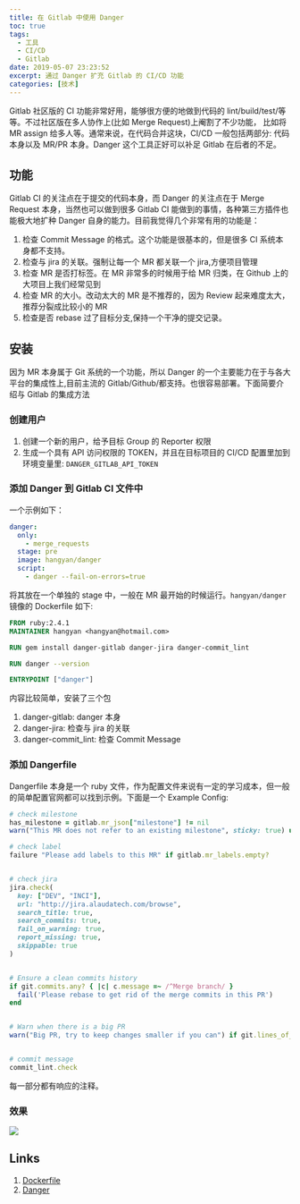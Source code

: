 ```yaml
---
title: 在 Gitlab 中使用 Danger
toc: true
tags:
  - 工具
  - CI/CD
  - Gitlab
date: 2019-05-07 23:23:52
excerpt: 通过 Danger 扩充 Gitlab 的 CI/CD 功能
categories: [技术]
---
```


Gitlab 社区版的 CI 功能非常好用，能够很方便的地做到代码的 lint/build/test/等等。不过社区版在多人协作上(比如 Merge Request)上阉割了不少功能，
比如将 MR assign 给多人等。通常来说，在代码合并这块，CI/CD 一般包括两部分: 代码本身以及 MR/PR 本身。Danger 这个工具正好可以补足 Gitlab 在后者的不足。

## 功能

Gitlab CI 的关注点在于提交的代码本身，而 Danger 的关注点在于 Merge Request 本身，当然也可以做到很多 Gitlab CI 能做到的事情，各种第三方插件也能极大地扩种 Danger 自身的能力。目前我觉得几个非常有用的功能是：

1. 检查 Commit Message 的格式。这个功能是很基本的，但是很多 CI 系统本身都不支持。
2. 检查与 jira 的关联。强制让每一个 MR 都关联一个 jira,方便项目管理
3. 检查 MR 是否打标签。在 MR 非常多的时候用于给 MR 归类，在 Github 上的大项目上我们经常见到
4. 检查 MR 的大小。改动太大的 MR 是不推荐的，因为 Review 起来难度太大，推荐分裂成比较小的 MR
5. 检查是否 rebase 过了目标分支,保持一个干净的提交记录。


## 安装

因为 MR 本身属于 Git 系统的一个功能，所以 Danger 的一个主要能力在于与各大平台的集成性上,目前主流的 Gitlab/Github/都支持。也很容易部署。下面简要介绍与 Gitlab 的集成方法

### 创建用户

1. 创建一个新的用户，给予目标 Group 的 Reporter 权限
2. 生成一个具有 API 访问权限的 TOKEN，并且在目标项目的 CI/CD 配置里加到环境变量里: `DANGER_GITLAB_API_TOKEN`


### 添加 Danger 到 Gitlab CI 文件中

一个示例如下：

```yaml
danger:
  only:
    - merge_requests
  stage: pre
  image: hangyan/danger
  script:
    - danger --fail-on-errors=true
```

将其放在一个单独的 stage 中，一般在 MR 最开始的时候运行。`hangyan/danger`镜像的 Dockerfile 如下:

```Dockerfile
FROM ruby:2.4.1
MAINTAINER hangyan <hangyan@hotmail.com>

RUN gem install danger-gitlab danger-jira danger-commit_lint

RUN danger --version

ENTRYPOINT ["danger"]
```

内容比较简单，安装了三个包

1. danger-gitlab: danger 本身
2. danger-jira: 检查与 jira 的关联
3. danger-commit_lint: 检查 Commit Message

### 添加 Dangerfile

Dangerfile 本身是一个 ruby 文件，作为配置文件来说有一定的学习成本，但一般的简单配置官网都可以找到示例。下面是一个 Example Config:


```ruby
# check milestone
has_milestone = gitlab.mr_json["milestone"] != nil
warn("This MR does not refer to an existing milestone", sticky: true) unless has_milestone

# check label
failure "Please add labels to this MR" if gitlab.mr_labels.empty?


# check jira
jira.check(
  key: ["DEV", "INCI"],
  url: "http://jira.alaudatech.com/browse",
  search_title: true,
  search_commits: true,
  fail_on_warning: true,
  report_missing: true,
  skippable: true
)


# Ensure a clean commits history
if git.commits.any? { |c| c.message =~ /^Merge branch/ }
  fail('Please rebase to get rid of the merge commits in this PR')
end


# Warn when there is a big PR
warn("Big PR, try to keep changes smaller if you can") if git.lines_of_code > 500


# commit message
commit_lint.check

```


每一部分都有响应的注释。


### 效果

![](/images/gitlab/danger.png)



## Links
1. [Dockerfile](https://github.com/hangyan/Danger)
2. [Danger](https://danger.systems/guides/getting_started.html)

